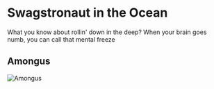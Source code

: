 # Swagstronaut in the Ocean
What you know about rollin' down in the deep?
When your brain goes numb, you can call that mental freeze

## Amongus
![Amongus](https://github.com/suhanthg/suhanth/blob/main/fortnitemove.gif)
